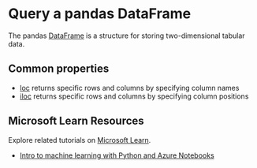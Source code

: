 # Query a pandas DataFrame

The pandas [DataFrame](https://pandas.pydata.org/pandas-docs/stable/reference/api/pandas.DataFrame.html)  is a structure for storing two-dimensional tabular data.

## Common properties

- [loc](https://pandas.pydata.org/pandas-docs/stable/reference/api/pandas.DataFrame.loc.html) returns specific rows and columns by specifying column names
- [iloc](https://pandas.pydata.org/pandas-docs/stable/reference/api/pandas.DataFrame.iloc.html) returns specific rows and columns by specifying column positions

## Microsoft Learn Resources

Explore related tutorials on [Microsoft Learn](https://learn.microsoft.com/?WT.mc_id=python-c9-niner).

- [Intro to machine learning with Python and Azure Notebooks](https://docs.microsoft.com/learn/paths/intro-to-ml-with-python/?WT.mc_id=python-c9-niner)
